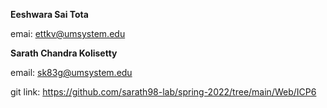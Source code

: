 **Eeshwara Sai Tota**

emai: ettkv@umsystem.edu

**Sarath Chandra Kolisetty**

email: sk83g@umsystem.edu

git link: https://github.com/sarath98-lab/spring-2022/tree/main/Web/ICP6
